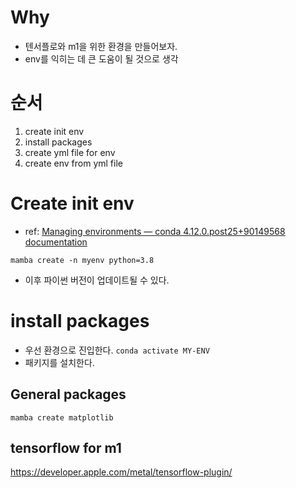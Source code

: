 # Why 

- 텐서플로와 m1을 위한 환경을 만들어보자. 
- env를 익히는 데 큰 도움이 될 것으로 생각 

# 순서 
1. create init env 
2. install packages 
3. create yml file for env 
4. create env from yml file 

# Create init env 
- ref: [Managing environments — conda 4.12.0.post25+90149568 documentation](https://docs.conda.io/projects/conda/en/latest/user-guide/tasks/manage-environments.html#removing-an-environment)
```
mamba create -n myenv python=3.8
```
- 이후 파이썬 버전이 업데이트될 수 있다. 

# install packages
- 우선 환경으로 진입한다. `conda activate MY-ENV`
- 패키지를 설치한다. 

## General packages 
```
mamba create matplotlib 
```

## tensorflow for m1 
https://developer.apple.com/metal/tensorflow-plugin/